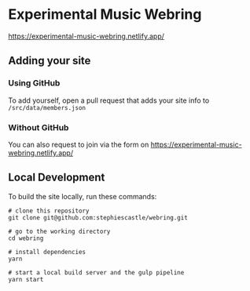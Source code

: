 # Experimental Music Webring

https://experimental-music-webring.netlify.app/

## Adding your site

### Using GitHub
To add yourself, open a pull request that adds your site info to `/src/data/members.json`

### Without GitHub
You can also request to join via the form on https://experimental-music-webring.netlify.app/ 

## Local Development

To build the site locally, run these commands:

```shell
# clone this repository
git clone git@github.com:stephiescastle/webring.git

# go to the working directory
cd webring

# install dependencies
yarn

# start a local build server and the gulp pipeline
yarn start
```
